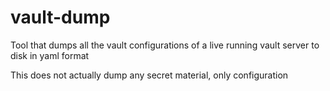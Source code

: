 # vault-dump
Tool that dumps all the vault configurations of a live running vault server to disk in yaml format

This does not actually dump any secret material, only configuration
